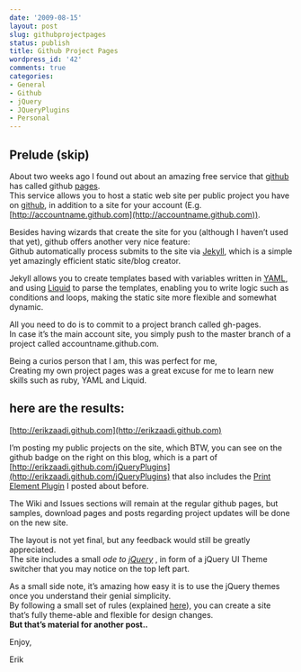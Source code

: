 ```yaml
---
date: '2009-08-15'
layout: post
slug: githubprojectpages
status: publish
title: Github Project Pages
wordpress_id: '42'
comments: true
categories:
- General
- Github
- jQuery
- JQueryPlugins
- Personal
---
```


## Prelude (skip)

 

About two weeks ago I found out about an amazing free service that [github](http://github.com) has called github [pages](http://pages.github.com/).       
This service allows you to host a static web site per public project you have on [github](http://github.com), in addition to a site for your account (E.g. [http://accountname.github.com](http://accountname.github.com)).

 

Besides having wizards that create the site for you (although I haven’t used that yet), github offers another very nice feature:      
Github automatically process submits to the site via [Jekyll](http://github.com/mojombo/jekyll/tree/master), which is a simple yet amazingly efficient static site/blog creator. 

 

Jekyll allows you to create templates based with variables written in [YAML](http://www.yaml.org/), and using [Liquid](http://www.liquidmarkup.org/) to parse the templates, enabling you to write logic such as conditions and loops, making the static site more flexible and somewhat dynamic.

 

All you need to do is to commit to a project branch called gh-pages.     
In case it’s the main account site, you simply push to the master branch of a project called accountname.github.com.

 

Being a curios person that I am, this was perfect for me,      
Creating my own project pages was a great excuse for me to learn new skills such as ruby, YAML and Liquid.

 

## here are the results:

 

[http://erikzaadi.github.com](http://erikzaadi.github.com)

 

I’m posting my public projects on the site, which BTW, you can see on the github badge on the right on this blog, which is a part of [http://erikzaadi.github.com/jQueryPlugins](http://erikzaadi.github.com/jQueryPlugins) that also includes the [Print Element Plugin](http://erikzaadi.blogspot.com/2009/07/jquery-print-element-plugin.html) I posted about before.

 

The Wiki and Issues sections will remain at the regular github pages, but samples, download pages and posts regarding project updates will be done on the new site.

 

The layout is not yet final, but any feedback would still be greatly appreciated.      
The site includes a small _ode to_ [_jQuery_](http://jquery.com) , in form of a jQuery UI Theme switcher that you may notice on the top left part.

 

As a small side note, it’s amazing how easy it is to use the jQuery themes once you understand their genial simplicity.      
By following a small set of rules (explained [here](http://jqueryui.com/docs/Theming/API)), you can create a site that’s fully theme-able and flexible for design changes.       
**But that’s material for another post..**

Enjoy,

Erik
